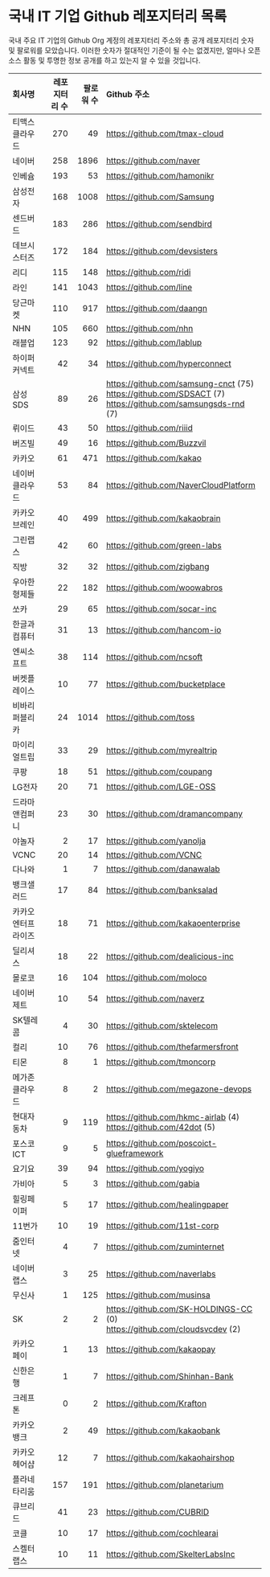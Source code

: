 # 국내 IT 기업 Github 레포지터리 목록
국내 주요 IT 기업의 Github Org 계정의 레포지터리 주소와 총 공개 레포지터리 숫자 및 팔로워를 모았습니다. 이러한 숫자가 절대적인 기준이 될 수는 없겠지만, 얼마나 오픈 소스 활동 및 투명한 정보 공개를 하고 있는지 알 수 있을 것입니다.

<!-- MARKDOWN_TABLE(GITHUB): START -->

| **회사명** | **레포지터리 수** | **팔로워 수** | **Github 주소** |
|:---|---:|---:|:---|
| 티맥스클라우드 | 270 | 49 | https://github.com/tmax-cloud |
| 네이버 | 258 | 1896 | https://github.com/naver |
| 인베슘 | 193 | 53 | https://github.com/hamonikr |
| 삼성전자 | 168 | 1008 | https://github.com/Samsung |
| 센드버드 | 183 | 286 | https://github.com/sendbird |
| 데브시스터즈 | 172 | 184 | https://github.com/devsisters |
| 리디 | 115 | 148 | https://github.com/ridi |
| 라인 | 141 | 1043 | https://github.com/line |
| 당근마켓 | 110 | 917 | https://github.com/daangn |
| NHN | 105 | 660 | https://github.com/nhn |
| 래블업 | 123 | 92 | https://github.com/lablup |
| 하이퍼커넥트 | 42 | 34 | https://github.com/hyperconnect |
| 삼성SDS | 89 | 26 | https://github.com/samsung-cnct (75)<br />https://github.com/SDSACT (7)<br />https://github.com/samsungsds-rnd (7) |
| 뤼이드 | 43 | 50 | https://github.com/riiid |
| 버즈빌 | 49 | 16 | https://github.com/Buzzvil |
| 카카오 | 61 | 471 | https://github.com/kakao |
| 네이버클라우드 | 53 | 84 | https://github.com/NaverCloudPlatform |
| 카카오브레인 | 40 | 499 | https://github.com/kakaobrain |
| 그린랩스 | 42 | 60 | https://github.com/green-labs |
| 직방 | 32 | 32 | https://github.com/zigbang |
| 우아한형제들 | 22 | 182 | https://github.com/woowabros |
| 쏘카 | 29 | 65 | https://github.com/socar-inc |
| 한글과컴퓨터 | 31 | 13 | https://github.com/hancom-io |
| 엔씨소프트 | 38 | 114 | https://github.com/ncsoft |
| 버켓플레이스 | 10 | 77 | https://github.com/bucketplace |
| 비바리퍼블리카 | 24 | 1014 | https://github.com/toss |
| 마이리얼트립 | 33 | 29 | https://github.com/myrealtrip |
| 쿠팡 | 18 | 51 | https://github.com/coupang |
| LG전자 | 20 | 71 | https://github.com/LGE-OSS |
| 드라마앤컴퍼니 | 23 | 30 | https://github.com/dramancompany |
| 야놀자 | 2 | 17 | https://github.com/yanolja |
| VCNC | 20 | 14 | https://github.com/VCNC |
| 다나와 | 1 | 7 | https://github.com/danawalab |
| 뱅크샐러드 | 17 | 84 | https://github.com/banksalad |
| 카카오엔터프라이즈 | 18 | 71 | https://github.com/kakaoenterprise |
| 딜리셔스 | 18 | 22 | https://github.com/dealicious-inc |
| 몰로코 | 16 | 104 | https://github.com/moloco |
| 네이버제트 | 10 | 54 | https://github.com/naverz |
| SK텔레콤 | 4 | 30 | https://github.com/sktelecom |
| 컬리 | 10 | 76 | https://github.com/thefarmersfront |
| 티몬 | 8 | 1 | https://github.com/tmoncorp |
| 메가존클라우드 | 8 | 2 | https://github.com/megazone-devops |
| 현대자동차 | 9 | 119 | https://github.com/hkmc-airlab (4)<br />https://github.com/42dot (5) |
| 포스코ICT | 9 | 5 | https://github.com/poscoict-glueframework |
| 요기요 | 39 | 94 | https://github.com/yogiyo |
| 가비아 | 5 | 3 | https://github.com/gabia |
| 힐링페이퍼 | 5 | 17 | https://github.com/healingpaper |
| 11번가 | 10 | 19 | https://github.com/11st-corp |
| 줌인터넷 | 4 | 7 | https://github.com/zuminternet |
| 네이버랩스 | 3 | 25 | https://github.com/naverlabs |
| 무신사 | 1 | 125 | https://github.com/musinsa |
| SK | 2 | 2 | https://github.com/SK-HOLDINGS-CC (0)<br />https://github.com/cloudsvcdev (2) |
| 카카오페이 | 1 | 13 | https://github.com/kakaopay |
| 신한은행 | 1 | 7 | https://github.com/Shinhan-Bank |
| 크레프톤 | 0 | 2 | https://github.com/Krafton |
| 카카오뱅크 | 2 | 49 | https://github.com/kakaobank |
| 카카오헤어샵 | 12 | 7 | https://github.com/kakaohairshop |
| 플라네타리움 | 157 | 191 | https://github.com/planetarium |
| 큐브리드 | 41 | 23 | https://github.com/CUBRID |
| 코클 | 10 | 17 | https://github.com/cochlearai |
| 스켈터랩스 | 10 | 11 | https://github.com/SkelterLabsInc |

<!-- MARKDOWN_TABLE(GITHUB): END -->
